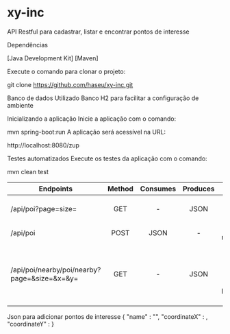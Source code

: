# xy-inc

API Restful para cadastrar, listar e encontrar pontos de interesse

Dependências

[Java Development Kit]
[Maven]

Execute o comando para clonar o projeto:

git clone https://github.com/haseu/xy-inc.git

Banco de dados
Utilizado Banco H2 para facilitar a configuração de ambiente

Inicializando a aplicação
Inicie a aplicação com o comando:

mvn spring-boot:run
A aplicação será acessível na URL:

http://localhost:8080/zup

Testes automatizados
Execute os testes da aplicação com o comando:

mvn clean test

| Endpoints                                    |   Method      | Consumes  |  Produces  | Result                                                            |
| ---------------------------------------------|:-------------:|:---------:|:----------:|------------------------------------------------------------------:|
| /api/poi?page=size=                          |    GET        |     -     |    JSON    |Lista todos os pontos inseridos                                    |
| /api/poi                                     |    POST       |   JSON    |     -      |Insere um novo ponto                                               |
| /api/poi/nearby/poi/nearby?page=&size=&x=&y= |    GET        |    -      |    JSON    |Busca os pontos de interesse baseado em uma localização fornecida  |

Json para adicionar pontos de interesse
{
  "name" : "",
  "coordinateX" : ,
  "coordinateY" : 
}